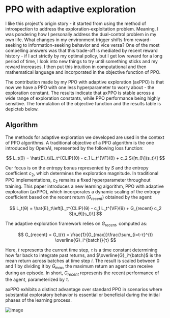 # PPO with adaptive exploration

I like this project's origin story - it started from using the method of introspection to address the exploration-exploitation problem. Meaning, I was pondering how I personally address the dual-control problem in my own life. What changes in my environment trigger shifts from reward-seeking to information-seeking behavior and vice versa? One of the most compelling answers was that this trade-off is mediated by recent reward history - if I act strictly by my optimal policy, but I get low reward for a long period of time, I look into new things to try until something sticks and my reward increases. I then put this intuition in computational and then mathematical language and incorporated in the objective function of PPO.

The contribution made by my PPO with adaptive exploration (axPPO) is that now we have a PPO with one less hyperparameter to worry about - the exploration constant. The results indicate that axPPO is stable across a wide range of exploration constants, while PPO performance being highly sensitive. The formulation of the objective function and the results table is depicteb below.

## Algorithm
The methods for adaptive exploration we developed are used in the context of PPO algorithms. A traditional objective of a PPO algorithm is the one introduced by 
OpenAI, represented by the following loss function:

$$
L_t(θ) = \hat{E}_t\[L_t^{CLIP}(θ) - c_1 L_t^{VF}(θ) + c_2 S\[π_θ\](s_t)\]
$$

Our focus is on the entropy bonus represented by $S$ and the entropy coefficient $c_2$, which determines the exploration magnitude. In traditional PPO implementations, $c_2$ remains a fixed hyperparameter throughout training. This paper introduces a new learning algorithm, PPO with adaptive exploration (axPPO), which incorporates a dynamic scaling of the entropy coefficient based on the recent return ($G_{recent}$) obtained by the agent:

$$
L_t(θ) = \hat{E}_t\left[L_t^{CLIP}(θ) - c_1 L_t^{VF}(θ) + G_{recent} c_2 S[π_θ](s_t)\]
$$

The adaptive exploration framework relies on $G_{recent}$, computed as:

$$
G_{recent} = G_t(τ) = \frac{1}{G_{max}}\frac{\sum_{i=t-τ}^{t} \overline{G}_i^{batch}}{τ}
$$

Here, $t$ represents the current time step, $\tau$ is a time constant determining how far back to integrate past returns, and $\overline{G}_i^{batch}$ is the mean return across batches at time step $i$. The result is scaled between 0 and 1 by dividing it by $G_{max}$, the maximum return an agent can receive during an episode. In short, $G_{recent}$ represents the recent performance of the agent, parameterized by $\tau$.


axPPO exhibits a distinct advantage over standard PPO in scenarios where substantial exploratory behavior is essential or beneficial during the initial phases of the learning process.


![image](https://github.com/AndreiLix/axPPO/assets/94043928/e98f4344-d023-4ed8-8142-01433abf4f8c)

